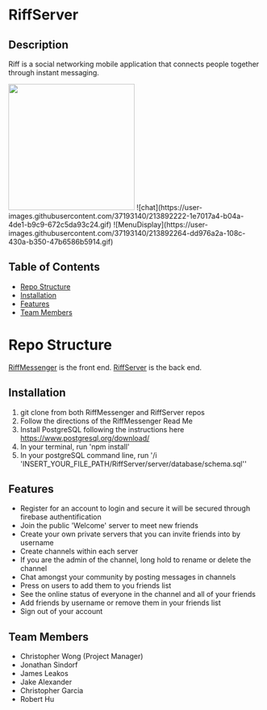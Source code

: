 # RiffServer

## Description
Riff is a social networking mobile application that connects people together through instant messaging.

<img src="[/images/output/video1.gif](https://user-images.githubusercontent.com/37193140/213892222-1e7017a4-b04a-4de1-b9c9-672c5da93c24.gif)" width="250" height="250"/>
![chat](https://user-images.githubusercontent.com/37193140/213892222-1e7017a4-b04a-4de1-b9c9-672c5da93c24.gif)
![MenuDisplay](https://user-images.githubusercontent.com/37193140/213892264-dd976a2a-108c-430a-b350-47b6586b5914.gif)

## Table of Contents
- [Repo Structure](#repo-structure)
- [Installation](#installation)
- [Features](#features)
- [Team Members](#team-members)

# Repo Structure
[RiffMessenger](https://github.com/BlueOceanDevelopment/RiffMessenge) is the front end. [RiffServer](https://github.com/BlueOceanDevelopment/RiffServer) is the back end.

## Installation
1. git clone from both RiffMessenger and RiffServer repos
1. Follow the directions of the RiffMessenger Read Me
1. Install PostgreSQL following the instructions here https://www.postgresql.org/download/
1. In your terminal, run 'npm install'
1. In your postgreSQL command line, run '/i 'INSERT_YOUR_FILE_PATH/RiffServer/server/database/schema.sql''

## Features
- Register for an account to login and secure it will be secured through firebase authentification
- Join the public 'Welcome' server to meet new friends
- Create your own private servers that you can invite friends into by username
- Create channels within each server
- If you are the admin of the channel, long hold to rename or delete the channel
- Chat amongst your community by posting messages in channels
- Press on users to add them to you friends list
- See the online status of everyone in the channel and all of your friends
- Add friends by username or remove them in your friends list
- Sign out of your account

## Team Members
- Christopher Wong (Project Manager)
- Jonathan Sindorf
- James Leakos
- Jake Alexander
- Christopher Garcia
- Robert Hu
